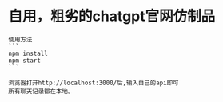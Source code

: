 # 自用，粗劣的chatgpt官网仿制品
	使用方法
	```
	npm install
	npm start
	```
	
	浏览器打开http://localhost:3000/后,输入自已的api即可
	所有聊天记录都在本地。